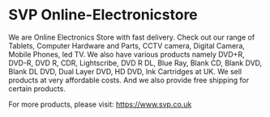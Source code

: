 SVP Online-Electronicstore
======================

We are Online Electronics Store with fast delivery.  Check out our range of Tablets, Computer Hardware and Parts, CCTV camera, Digital Camera, Mobile Phones, led TV. We also have various products namely DVD+R, DVD-R, DVD R, CDR, Lightscribe, DVD R DL, Blue Ray,  Blank CD, Blank DVD, Blank DL DVD, Dual Layer DVD, HD DVD, Ink Cartridges at UK. We sell products at very affordable costs. 
And we also provide free shipping for certain products.

For more products, please visit: https://www.svp.co.uk
